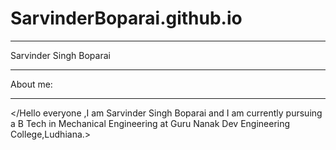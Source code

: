 # SarvinderBoparai.github.io
___
Sarvinder Singh Boparai
___
About me:
___
</Hello everyone ,I am Sarvinder Singh Boparai and I am currently pursuing a B Tech in Mechanical Engineering at Guru Nanak Dev Engineering College,Ludhiana.>

